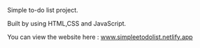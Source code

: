 Simple to-do list project.

Built by using HTML,CSS and JavaScript.

You can view the website here : www.simpleetodolist.netlify.app
